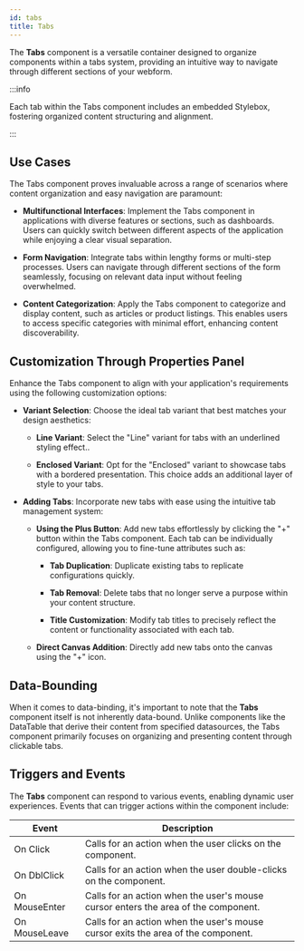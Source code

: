 ```yaml
---
id: tabs
title: Tabs
---
```



The **Tabs** component is a versatile container designed to organize components within a tabs system, providing an intuitive way to navigate through different sections of your webform.

:::info 

Each tab within the Tabs component includes an embedded Stylebox, fostering organized content structuring and alignment. 

:::


## Use Cases

The Tabs component proves invaluable across a range of scenarios where content organization and easy navigation are paramount:

- **Multifunctional Interfaces**: Implement the Tabs component in applications with diverse features or sections, such as dashboards. Users can quickly switch between different aspects of the application while enjoying a clear visual separation.

- **Form Navigation**: Integrate tabs within lengthy forms or multi-step processes. Users can navigate through different sections of the form seamlessly, focusing on relevant data input without feeling overwhelmed.

- **Content Categorization**: Apply the Tabs component to categorize and display content, such as articles or product listings. This enables users to access specific categories with minimal effort, enhancing content discoverability.


## Customization Through Properties Panel

Enhance the Tabs component to align with your application's requirements using the following customization options:

- **Variant Selection**: Choose the ideal tab variant that best matches your design aesthetics:
    
    - **Line Variant**: Select the "Line" variant for tabs with an underlined styling effect..

    - **Enclosed Variant**: Opt for the "Enclosed" variant to showcase tabs with a bordered presentation. This choice adds an additional layer of style to your tabs.

- **Adding Tabs**: Incorporate new tabs with ease using the intuitive tab management system:

    - **Using the Plus Button**: Add new tabs effortlessly by clicking the "+" button within the Tabs component. Each tab can be individually configured, allowing you to fine-tune attributes such as:

        - **Tab Duplication**: Duplicate existing tabs to replicate configurations quickly.

        - **Tab Removal**: Delete tabs that no longer serve a purpose within your content structure.

        - **Title Customization**: Modify tab titles to precisely reflect the content or functionality associated with each tab. 

    - **Direct Canvas Addition**: Directly add new tabs onto the canvas using the "+" icon.



## Data-Bounding

When it comes to data-binding, it's important to note that the **Tabs** component itself is not inherently data-bound. Unlike components like the DataTable that derive their content from specified datasources, the Tabs component primarily focuses on organizing and presenting content through clickable tabs.


## Triggers and Events

The **Tabs** component can respond to various events, enabling dynamic user experiences. Events that can trigger actions within the component include:

|Event|Description|
|---|---|
|On Click| Calls for an action when the user clicks on the component. |
|On DblClick| Calls for an action when the user double-clicks on the component. |
|On MouseEnter| Calls for an action when the user's mouse cursor enters the area of the component. |
|On MouseLeave| Calls for an action when the user's mouse cursor exits the area of the component. |